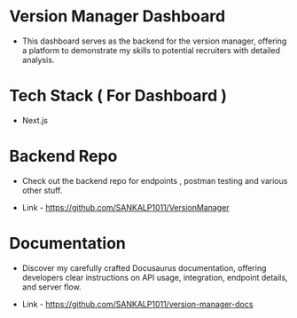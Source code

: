 # Version Manager Dashboard

- This dashboard serves as the backend for the version manager, offering a platform to demonstrate my skills to potential recruiters with detailed analysis.

# Tech Stack ( For Dashboard )

- Next.js

# Backend Repo

- Check out the backend repo for endpoints , postman testing and various other stuff.

- Link - https://github.com/SANKALP1011/VersionManager

# Documentation

- Discover my carefully crafted Docusaurus documentation, offering developers clear instructions on API usage, integration, endpoint details, and server flow.

- Link - https://github.com/SANKALP1011/version-manager-docs
